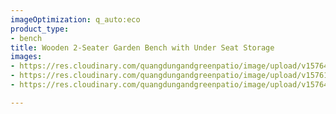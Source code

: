 ```yaml
---
imageOptimization: q_auto:eco
product_type:
- bench
title: Wooden 2-Seater Garden Bench with Under Seat Storage
images:
- https://res.cloudinary.com/quangdungandgreenpatio/image/upload/v1576465057/posts/DSC08000_ym50dt.png
- https://res.cloudinary.com/quangdungandgreenpatio/image/upload/v1576122538/posts/DSC07992_o7fijx.png
- https://res.cloudinary.com/quangdungandgreenpatio/image/upload/v1576465119/posts/DSC08006_zin4u4.png

---
```

